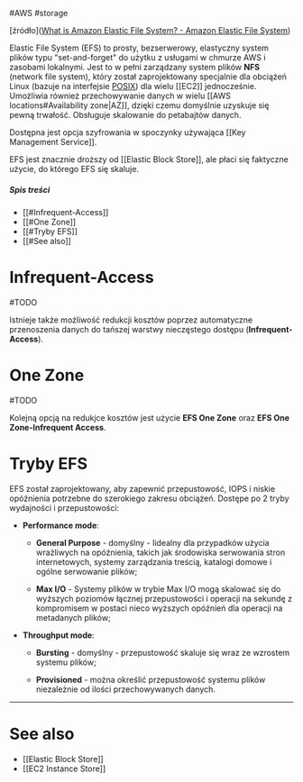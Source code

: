 #AWS #storage

[źródło]([What is Amazon Elastic File System? - Amazon Elastic File System](https://docs.aws.amazon.com/efs/latest/ug/whatisefs.html))

Elastic File System (EFS) to prosty, bezserwerowy, elastyczny system plików typu "set-and-forget" do użytku z usługami w chmurze AWS i zasobami lokalnymi. Jest to w pełni zarządzany system plików **NFS** (network file system), który został zaprojektowany specjalnie dla obciążeń Linux (bazuje na interfejsie [POSIX](https://pl.wikipedia.org/wiki/POSIX)) dla wielu [[EC2]] jednocześnie. Umożliwia również przechowywanie danych w wielu [[AWS locations#Availability zone|AZ]], dzięki czemu domyślnie uzyskuje się pewną trwałość. Obsługuje skalowanie do petabajtów danych.

Dostępna jest opcja szyfrowania w spoczynky używająca [[Key Management Service]].

EFS jest znacznie droższy od [[Elastic Block Store]], ale płaci się faktyczne użycie, do którego  EFS się skaluje.

##### Spis treści

- [[#Infrequent-Access]]
- [[#One Zone]]
- [[#Tryby EFS]]
- [[#See also]]

# Infrequent-Access

#TODO

Istnieje także możliwość redukcji kosztów poprzez automatyczne przenoszenia danych do tańszej warstwy nieczęstego dostępu (**Infrequent-Access**).

# One Zone

#TODO

Kolejną opcją na redukjce kosztów jest użycie **EFS One Zone** oraz **EFS One Zone-Infrequent Access**.

# Tryby EFS

EFS został zaprojektowany, aby zapewnić przepustowość, IOPS i niskie opóźnienia potrzebne do szerokiego zakresu obciążeń. Dostępe po 2 tryby wydajności i przepustowości:

- **Performance mode**:

  - **General Purpose** - domyślny - Iidealny dla przypadków użycia wrażliwych na opóźnienia, takich jak środowiska serwowania stron internetowych, systemy zarządzania treścią, katalogi domowe i ogólne serwowanie plików;

  - **Max I/O** - Systemy plików w trybie Max I/O mogą skalować się do wyższych poziomów łącznej przepustowości i operacji na sekundę z kompromisem w postaci nieco wyższych opóźnień dla operacji na metadanych plików;

- **Throughput mode**:

  - **Bursting** - domyślny - przepustowość skaluje się wraz ze wzrostem systemu plików;

  - **Provisioned** - można określić przepustowość systemu plików niezależnie od ilości przechowywanych danych.

---

# See also

- [[Elastic Block Store]]
- [[EC2 Instance Store]]
